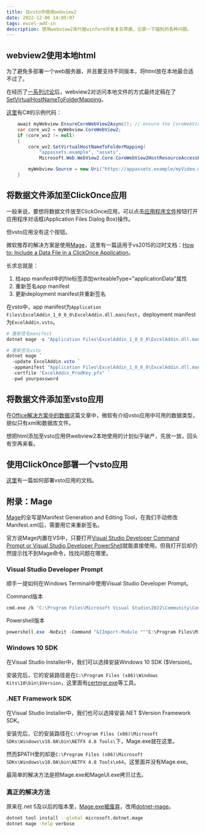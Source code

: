 ```yaml
---
title: 在vsto中使用webview2
date: 2022-12-06 14:05:07
tags: excel-add-in
description: 想用webview2来代替winform开发复杂界面，记录一下碰到的各种问题。
---
```

## webview2使用本地html
为了避免多部署一个web服务器，并且要支持不同版本，将html放在本地最合适不过了。

在经历了[一系列讨论](https://github.com/MicrosoftEdge/WebView2Feedback/issues/37)后，webview2对访问本地文件的方式最终定稿在了[SetVirtualHostNameToFolderMapping](https://learn.microsoft.com/en-us/microsoft-edge/webview2/reference/win32/icorewebview2_3?view=webview2-1.0.1462.37#setvirtualhostnametofoldermapping)。

[这里](https://github.com/microsoft/microsoft-ui-xaml/issues/1967#issuecomment-893621478)有C#的示例代码：
```csharp
    await myWebview.EnsureCoreWebView2Async(); // ensure the CoreWebView2 is created
    var core_wv2 = myWebview.CoreWebView2;
    if (core_wv2 != null)
    {
        core_wv2.SetVirtualHostNameToFolderMapping(
            "appassets.example", "assets",
            Microsoft.Web.WebView2.Core.CoreWebView2HostResourceAccessKind.Allow);

        myWebview.Source = new Uri("https://appassets.example/myVideo.mp4");
    }
```

## 将数据文件添加至ClickOnce应用

一般来说，要想将数据文件放至ClickOnce应用，可以点击[应用程序文件](https://learn.microsoft.com/zh-cn/previous-versions/visualstudio/visual-studio-2015/deployment/how-to-specify-which-files-are-published-by-clickonce)按钮打开应用程序对话框(Application Files Dialog Box)操作。

但vsto应用没有这个按钮。

微软推荐的解决方案是使用[Mage](#附录mage)，这里有一篇适用于vs2015的过时文档：[How to: Include a Data File in a ClickOnce Application](https://learn.microsoft.com/zh-cn/previous-versions/visualstudio/visual-studio-2015/deployment/how-to-include-a-data-file-in-a-clickonce-application?view=vs-2015&redirectedfrom=MSDN)。

长求总就是：
1. 给app manifest中的file标签添加writeableType="applicationData"属性
2. 重新签名app manifest
3. 更新deployment manifest并重新签名

在vsto中，app manifest为`Application Files\ExcelAddin_1_0_0_0\ExcelAddin.dll.manifest`，deployment manifest为`ExcelAddin.vsto`。

```powershell
# 重新签名manifest
dotnet mage -s "Application Files\ExcelAddin_1_0_0_0\ExcelAddin.dll.manifest" -certfile ExcelAddin_ProdKey.pfx -pwd yourpassword

# 重新签名vsto
dotnet mage `
  -update ExcelAddin.vsto `
  -appmanifest "Application Files\ExcelAddin_1_0_0_0\ExcelAddin.dll.manifest" `
  -certfile "ExcelAddin_ProdKey.pfx" `
  -pwd yourpassword
```

## 将数据文件添加至vsto应用

在[Office解决方案中的数据](https://learn.microsoft.com/en-us/visualstudio/vsto/data-in-office-solutions)这篇文章中，微软有介绍vsto应用中可用的数据类型，貌似只有xml和数据库文件。

想把html添加至vsto应用供webview2本地使用的计划似乎破产，先放一放，回头有空再来看。

## 使用ClickOnce部署一个vsto应用

[这里](https://learn.microsoft.com/en-us/visualstudio/vsto/deploying-an-office-solution-by-using-clickonce?view=vs-2022&tabs=csharp#Put)有一篇如何部署vsto应用的文档。

## 附录：Mage

[Mage](https://learn.microsoft.com/en-us/dotnet/framework/tools/mage-exe-manifest-generation-and-editing-tool)的全写是Manifest Generation and Editing Tool，在我们手动修改Manifest.xml后，需要用它来重新签名。

官方说Mage内置在VS中，只要打开[Visual Studio Developer Command Prompt or Visual Studio Developer PowerShell](https://learn.microsoft.com/en-us/visualstudio/ide/reference/command-prompt-powershell)就能直接使用。但我打开后却仍然提示找不到Mage命令，找找问题在哪里。

### Visual Studio Developer Prompt
顺手一提如何在Windows Terminal中使用Visual Studio Developer Prompt。

Command版本
```bash
cmd.exe /k "C:\Program Files\Microsoft Visual Studio\2022\Community\Common7\Tools\VsDevCmd.bat" -arch=x64 -host_arch=x64
```

Powershell版本
```powershell
powershell.exe -NoExit -Command "&{Import-Module """C:\Program Files\Microsoft Visual Studio\2022\Community\Common7\Tools\Microsoft.VisualStudio.DevShell.dll"""; Enter-VsDevShell 3f987db8 -SkipAutomaticLocation -DevCmdArguments """-arch=x64 -host_arch=x64"""}"
```

### Windows 10 SDK

在Visual Studio Installer中，我们可以选择安装Windows 10 SDK ($Version)。

安装完后，它的安装路径是在`C:\Program Files (x86)\Windows Kits\10\bin\$Version`，这里面有[certmgr.exe](https://learn.microsoft.com/en-us/dotnet/framework/tools/certmgr-exe-certificate-manager-tool)等工具。

### .NET Framework SDK

在Visual Studio Installer中，我们也可以选择安装.NET $Version Framework SDK。

安装完后，它的安装路径在`C:\Program Files (x86)\Microsoft SDKs\Windows\v10.0A\bin\NETFX 4.8 Tools\`下，Mage.exe就在这里。

然而$PATH里的却是`C:\Program Files (x86)\Microsoft SDKs\Windows\v10.0A\bin\NETFX 4.8 Tools\x64`，这里面并没有Mage.exe。

最简单的解决方法是把Mage.exe和MageUI.exe拷贝过去。

### 真正的解决方法

原来在.net 5及以后的版本里，[Mage.exe被废弃](https://learn.microsoft.com/en-us/visualstudio/deployment/clickonce-deployment-dotnet#mageexe)，改用[dotnet-mage](https://github.com/dotnet/deployment-tools/blob/main/Documentation/dotnet-mage/README.md)。

```bash
dotnet tool install --global microsoft.dotnet.mage
dotnet mage -help verbose
```
